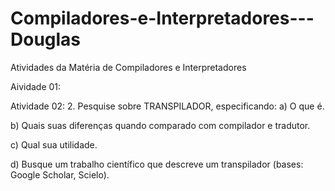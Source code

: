 # Compiladores-e-Interpretadores---Douglas
Atividades da Matéria de Compiladores e Interpretadores

Aividade 01:



Atividade 02:
2. Pesquise sobre TRANSPILADOR, especificando:
a) O que é.

b) Quais suas diferenças quando comparado
com compilador e tradutor.

c) Qual sua utilidade.

d) Busque um trabalho científico que descreve um transpilador (bases: Google Scholar, Scielo).
